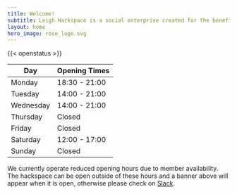 ```yaml
---
title: Welcome!
subtitle: Leigh Hackspace is a social enterprise created for the benefit of our members and the wider Leigh community.
layout: home
hero_image: rose_logo.svg
---
```


{{< openstatus >}}

| Day       | Opening Times |
| --------- | ------------- |
| Monday    | 18:30 - 21:00 |
| Tuesday   | 14:00 - 21:00 |
| Wednesday | 14:00 - 21:00 |
| Thursday  | Closed        |
| Friday    | Closed        |
| Saturday  | 12:00 - 17:00 |
| Sunday    | Closed        |

We currently operate reduced opening hours due to member availability. The hackspace can be open outside of these hours and a banner above will appear when it is open, otherwise please check on [Slack](https://join.slack.com/t/leighhack/shared_invite/enQtNDYzMjEyMDMxNDExLTE1MWY5N2IwMzdhMzQ0ZWFiNDkyNzJmMGM1ZmFkODcwMGM5ODFmYmI4MjhmM2JiMWEyY2E3NTRjMTQzMzljZWU).
